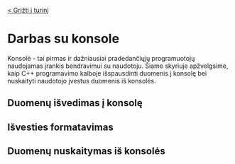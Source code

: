 [< Grįžti į turinį](../cpp_tutorial.md)
# Darbas su konsole
Konsolė - tai pirmas ir dažniausiai pradedančiųjų programuotojų naudojamas įrankis bendravimui su naudotoju. Šiame skyriuje apžvelgsime, kaip C++ programavimo kalboje išspausdinti duomenis į konsolę bei nuskaityti naudotojo įvestus duomenis iš konsolės.

## Duomenų išvedimas į konsolę
[//]: # (Apie cout ir endl ir <<)

## Išvesties formatavimas
[//]: # (Paminėt spausdinimą su tam tikru tikslumu ir pan)

## Duomenų nuskaitymas iš konsolės
[//]: # (Api cin ir >>)